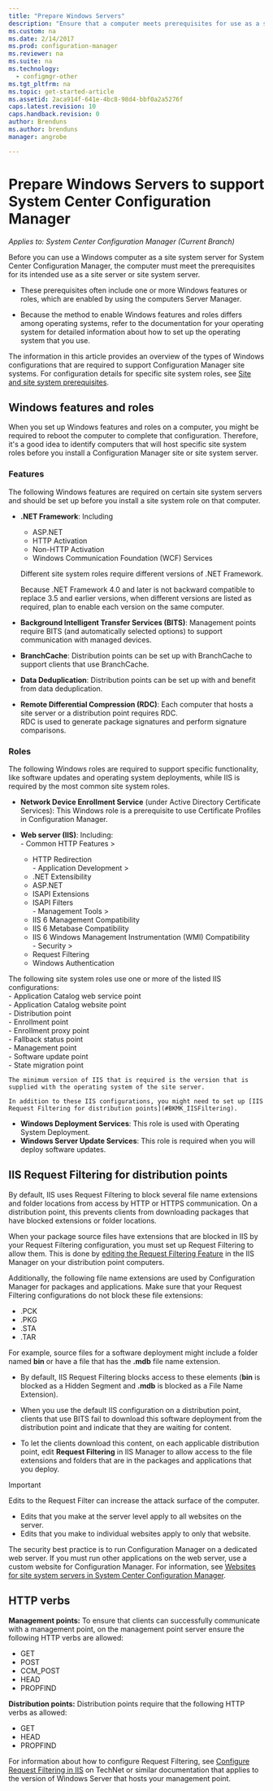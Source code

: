 ```yaml
---
title: "Prepare Windows Servers"
description: "Ensure that a computer meets prerequisites for use as a site server or a site system server for System Center Configuration Manager."
ms.custom: na
ms.date: 2/14/2017
ms.prod: configuration-manager
ms.reviewer: na
ms.suite: na
ms.technology:
  - configmgr-other
ms.tgt_pltfrm: na
ms.topic: get-started-article
ms.assetid: 2aca914f-641e-4bc8-98d4-bbf0a2a5276f
caps.latest.revision: 10
caps.handback.revision: 0
author: Brenduns
ms.author: brenduns
manager: angrobe

---
```

# Prepare Windows Servers to support System Center Configuration Manager

*Applies to: System Center Configuration Manager (Current Branch)*

Before you can use a Windows computer as a site system server for System Center Configuration Manager, the computer must meet the prerequisites for its intended use as a site server or site system server.  

-   These prerequisites often include one or more Windows features or roles, which are enabled by using the computers Server Manager.  

-   Because the method to enable Windows features and roles differs among operating systems, refer to the documentation for your operating system for detailed information about how to set up the operating system that you use.  

The information in this article provides an overview of the types of Windows configurations that are required to support Configuration Manager site systems. For configuration details for specific site system roles, see [Site and site system prerequisites](/sccm/core/plan-design/configs/site-and-site-system-prerequisites).

##  <a name="BKMK_WinFeatures"></a> Windows features and roles  
 When you set up Windows features and roles on a computer, you might be required to reboot the computer to complete that configuration. Therefore, it's a good idea to identify computers that will host specific site system roles before you install a Configuration Manager site or site system server.
### Features  
 The following Windows features are required on certain site system servers and should be set up before you install a site system role on that computer.  

-   **.NET Framework**: Including  

    -   ASP.NET  
    -   HTTP Activation  
    -   Non-HTTP Activation  
    -   Windows Communication Foundation (WCF) Services  

    Different site system roles require different versions of .NET Framework.  

    Because .NET Framework 4.0 and later is not backward compatible to replace 3.5 and earlier versions, when different versions are listed as required, plan to enable each version on the same computer.  

-   **Background Intelligent Transfer Services (BITS)**: Management points require BITS (and automatically selected options) to support communication with managed devices.  

-   **BranchCache**: Distribution points can be set up with BranchCache to support clients that use BranchCache.  

-   **Data Deduplication**: Distribution points can be set up with and benefit from data deduplication.  

-   **Remote Differential Compression (RDC)**: Each computer that hosts a site server or a distribution point requires RDC.   
    RDC is used to generate package signatures and perform signature comparisons.  

### Roles  
 The following Windows roles are required to support specific functionality, like software updates and operating system deployments, while IIS is required by the most common site system roles.  

 -   **Network Device Enrollment Service** (under Active Directory Certificate Services):  This Windows role is a prerequisite to use Certificate Profiles in Configuration Manager.  

 -   **Web server (IIS)**: Including:  
    -   Common HTTP Features >  
        -   HTTP Redirection  
    -   Application Development >  
        -   .NET Extensibility  
        -   ASP.NET  
        -   ISAPI Extensions  
        -   ISAPI Filters  
    -   Management Tools >  
        -   IIS 6 Management Compatibility  
        -   IIS 6 Metabase Compatibility  
        -   IIS 6 Windows Management Instrumentation (WMI) Compatibility  
    -   Security >  
        -   Request Filtering  
        -   Windows Authentication  

 The following site system roles use one or more of the listed IIS configurations:  
    -   Application Catalog web service point  
    -   Application Catalog website point  
    -   Distribution point  
    -   Enrollment point  
    -   Enrollment proxy point  
    -   Fallback status point  
    -   Management point  
    -   Software update point  
    -   State migration point     

    The minimum version of IIS that is required is the version that is supplied with the operating system of the site server.  

    In addition to these IIS configurations, you might need to set up [IIS Request Filtering for distribution points](#BKMK_IISFiltering).  

-   **Windows Deployment Services**: This role is used with Operating System Deployment.  
-   **Windows Server Update Services**: This role is required when you will deploy software updates.  

##  <a name="BKMK_IISFiltering"></a> IIS Request Filtering for distribution points  
 By default, IIS uses Request Filtering to block several file name extensions and folder locations from access by HTTP or HTTPS communication. On a distribution point, this prevents clients from downloading packages that have blocked extensions or folder locations.  

 When your package source files have extensions that are blocked in IIS by your Request Filtering configuration, you must set up Request Filtering to allow them. This is done by [editing the Request Filtering Feature](https://technet.microsoft.com/library/hh831621.aspx) in the IIS Manager on your distribution point computers.  

 Additionally, the following file name extensions are used by Configuration Manager for packages and applications. Make sure that your Request Filtering configurations do not block these file extensions:  

-   .PCK  
-   .PKG  
-   .STA  
-   .TAR  

For example, source files for a software deployment might include a folder named **bin** or have a file that has the **.mdb** file name extension.  

-   By default, IIS Request Filtering blocks access to these elements (**bin** is blocked as a Hidden Segment and **.mdb** is blocked as a File Name Extension).  

-   When you use the default IIS configuration on a distribution point, clients that use BITS fail to download this software deployment from the distribution point and indicate that they are waiting for content.  

-   To let the clients download this content, on each applicable distribution point, edit **Request Filtering** in IIS Manager to allow access to the file extensions and folders that are in the packages and applications that you deploy.  

> [!IMPORTANT]  
>  Edits to the Request Filter can increase the attack surface of the computer.  
>   
>  -   Edits that you make at the server level apply to all websites on the server.  
> -   Edits that you make to individual websites apply to only that website.  
>   
>  The security best practice is to run Configuration Manager on a dedicated web server. If you must run other applications on the web server, use a custom website for Configuration Manager. For information, see [Websites for site system servers in System Center Configuration Manager](../../../core/plan-design/network/websites-for-site-system-servers.md).  

## HTTP verbs
**Management points:** To ensure that clients can successfully communicate with a management point, on the management point server ensure the following HTTP verbs are allowed:  
 - GET
 - POST
 - CCM_POST
 - HEAD
 - PROPFIND

**Distribution points:** Distribution points require that the following HTTP verbs as allowed:
 - GET
 - HEAD
 - PROPFIND

For information about how to configure Request Filtering, see [Configure Request Filtering in IIS](https://technet.microsoft.com/library/hh831621.aspx#Verbs) on TechNet or similar documentation that applies to the version of Windows Server that hosts your management point.
